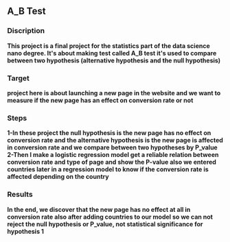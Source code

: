 ## A_B Test
### Discription
**This project is a final project for the statistics part of the data science nano degree. It's about making test called A_B test it's used to compare between two hypothesis  (alternative hypothesis and the null hypothesis)**
### Target 
**project here is about launching a new page in the website and we want to measure if the new page has an effect on conversion rate or not**
### Steps
**1-In these project the null hypothesis is the new page has no effect on conversion rate and the alternative hypothesis is the new page is affected in conversion rate and we compare between two hypotheses by P_value**\
**2-Then I make a logistic regression model get a reliable relation between conversion rate and type of page and show the P-value also we entered countries later in a regression model to know if the conversion rate is affected depending on the country**
### Results
**In the end, we discover that the new page has no effect at all in conversion rate also after adding countries to our model so we can not reject the null hypothesis or P_value, not statistical significance for hypothesis 1**
